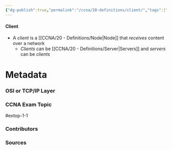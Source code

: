 ```yaml
---
{"dg-publish":true,"permalink":"/ccna/20-definitions/client/","tags":["defs_ccna"]}
---
```


#### Client
- A *client* is a [[CCNA/20 - Definitions/Node\|Node]] that *receives* content over a network
	- *Clients* can be [[CCNA/20 - Definitions/Server\|Servers]] and *servers* can be *clients*







# Metadata
### OSI or TCP/IP Layer

### CCNA Exam Topic
#extop-1-1 
### Contributors

### Sources

